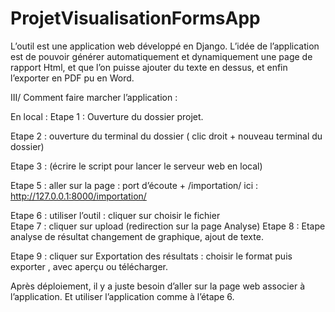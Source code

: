 # ProjetVisualisationFormsApp

L’outil est une application web développé en Django. 
L’idée de l’application est de pouvoir générer automatiquement et dynamiquement une page de rapport Html, et que l’on puisse ajouter du texte en dessus, et enfin l’exporter en PDF pu en Word. 


III/ Comment faire marcher l’application :

En local :
Etape 1 : Ouverture du dossier projet.

 

Etape 2 : ouverture du terminal du dossier ( clic droit + nouveau terminal du dossier)
 
Etape 3 : (écrire  le script pour lancer le serveur web en local)
 
Etape 5 : aller sur la page :  port d’écoute + /importation/ ici : http://127.0.0.1:8000/importation/
 
Etape 6 : utiliser l’outil : cliquer sur choisir le fichier  
Etape 7 : cliquer sur upload (redirection sur la page Analyse)
Etape 8 : Etape analyse de résultat changement de graphique, ajout de texte.   
  
Etape 9 : cliquer sur Exportation des résultats : choisir le format puis exporter , avec aperçu ou télécharger.
  
 
Après déploiement, il y a juste besoin d’aller sur la page web associer à l’application. Et utiliser l’application comme à l’étape 6.
